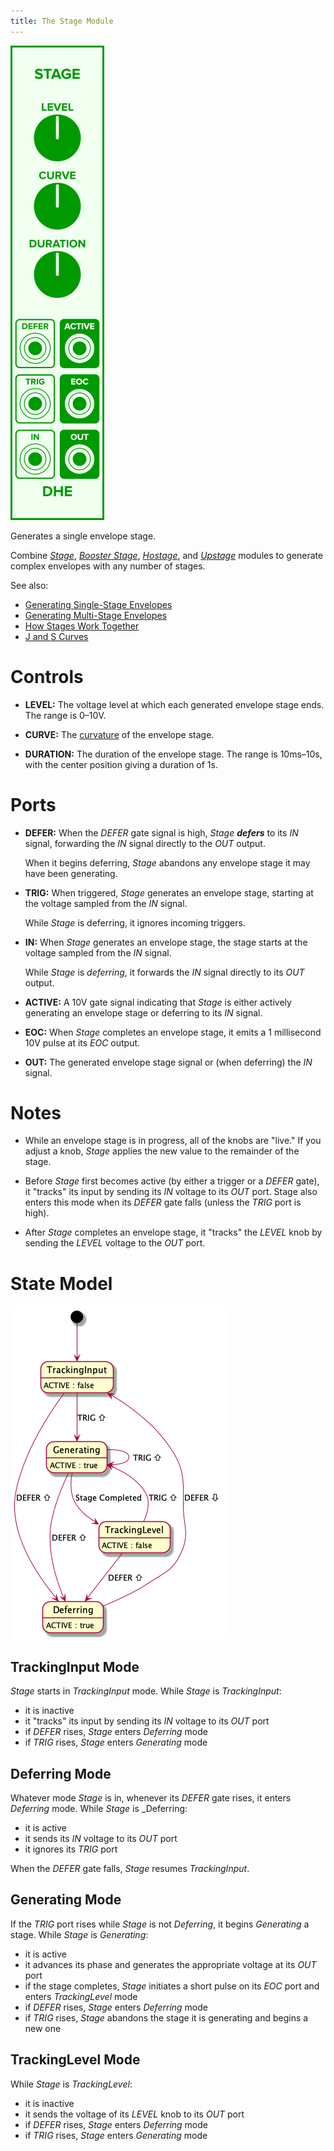 ```yaml
---
title: The Stage Module
---
```


<img class="faceplate" src="stage.svg" alt="The Stage Faceplate" />

Generates a single envelope stage.

Combine
[_Stage_](/modules/stage/),
[_Booster Stage_](/modules/booster-stage/),
[_Hostage_](/modules/hostage/),
and [_Upstage_](/modules/upstage/)
modules
to generate complex envelopes
with any number of stages.

See also:

- [Generating Single-Stage Envelopes](/guides/generating-single-stage-envelopes/)
- [Generating Multi-Stage Envelopes](/guides/generating-multi-stage-envelopes/)
- [How Stages Work Together](/technical/how-stages-work-together)
- [J and S Curves](/technical/curves/)

# Controls

- **LEVEL:**
    The voltage level at which each generated envelope stage ends.
    The range is 0–10V.

- **CURVE:**
    The
    [curvature](/technical/curves/)
    of the envelope stage.


- **DURATION:**
    The duration of the envelope stage.
    The range is 10ms–10s,
    with the center position
    giving a duration of 1s.

# Ports

- **DEFER:**
    When the _DEFER_ gate signal is high,
    _Stage_ **_defers_** to its _IN_ signal,
    forwarding the _IN_ signal
    directly to the _OUT_ output.

    When it begins deferring,
    _Stage_ abandons any envelope stage
    it may have been generating.

- **TRIG:**
    When triggered,
    _Stage_ generates an envelope stage,
    starting at the voltage sampled from the _IN_ signal.

    While _Stage_ is deferring,
    it ignores incoming triggers.

- **IN:**
    When _Stage_ generates an envelope stage,
    the stage starts
    at the voltage sampled from the _IN_ signal.

    While _Stage_ is _deferring_,
    it forwards the _IN_ signal directly to its _OUT_ output.

- **ACTIVE:**
    A 10V gate signal indicating that _Stage_
    is either actively generating an envelope stage
    or deferring to its _IN_ signal.

- **EOC:**
    When _Stage_ completes an envelope stage,
    it emits a 1 millisecond 10V pulse
    at its _EOC_ output.

- **OUT:**
    The generated envelope stage signal
    or (when deferring) the _IN_ signal.

# Notes

- While an envelope stage is in progress,
  all of the knobs are "live."
  If you adjust a knob,
  _Stage_ applies the new value
  to the remainder of the stage.

- Before _Stage_ first becomes active
  (by either a trigger or a _DEFER_ gate),
  it "tracks" its input
  by sending its _IN_ voltage to its _OUT_ port.
  Stage also enters this mode
  when its _DEFER_ gate falls (unless the _TRIG_ port is high). 

- After _Stage_ completes an envelope stage,
  it "tracks" the _LEVEL_ knob
  by sending the _LEVEL_ voltage to the _OUT_ port.

# State Model

![Stage State Model](stage-state-model.png)

## TrackingInput Mode
_Stage_ starts in _TrackingInput_ mode.
While _Stage_ is _TrackingInput_:
- it is inactive
- it "tracks" its input by sending its _IN_ voltage to its _OUT_ port
- if _DEFER_ rises, _Stage_ enters _Deferring_ mode 
- if _TRIG_ rises, _Stage_ enters _Generating_ mode

## Deferring Mode

Whatever mode _Stage_ is in,
whenever its _DEFER_ gate rises,
it enters _Deferring_ mode.
While _Stage_ is _Deferring:

- it is active
- it sends its _IN_ voltage to its _OUT_ port
- it ignores its _TRIG_ port

When the _DEFER_ gate falls,
_Stage_ resumes _TrackingInput_.

## Generating Mode

If the _TRIG_ port rises
while _Stage_ is not _Deferring_,
it begins _Generating_ a stage.
While _Stage_ is _Generating_:

- it is active
- it advances its phase and generates the appropriate voltage at its _OUT_ port
- if the stage completes,
  _Stage_ initiates a short pulse on its _EOC_ port
  and enters _TrackingLevel_ mode
- if _DEFER_ rises, _Stage_ enters _Deferring_ mode 
- if _TRIG_ rises, _Stage_ abandons the stage it is generating and begins a new one


## TrackingLevel Mode

While _Stage_ is _TrackingLevel_:

- it is inactive
- it sends the voltage of its _LEVEL_ knob to its _OUT_ port
- if _DEFER_ rises, _Stage_ enters _Deferring_ mode 
- if _TRIG_ rises, _Stage_ enters _Generating_ mode

